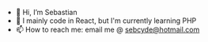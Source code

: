 - 👋 Hi, I’m Sebastian
- 🌱 I mainly code in React, but I'm currently learning PHP
- 📫 How to reach me: email me @ sebcyde@hotmail.com

<!---
sebcyde/sebcyde is a ✨ special ✨ repository because its `README.md` (this file) appears on your GitHub profile.
You can click the Preview link to take a look at your changes.
--->

